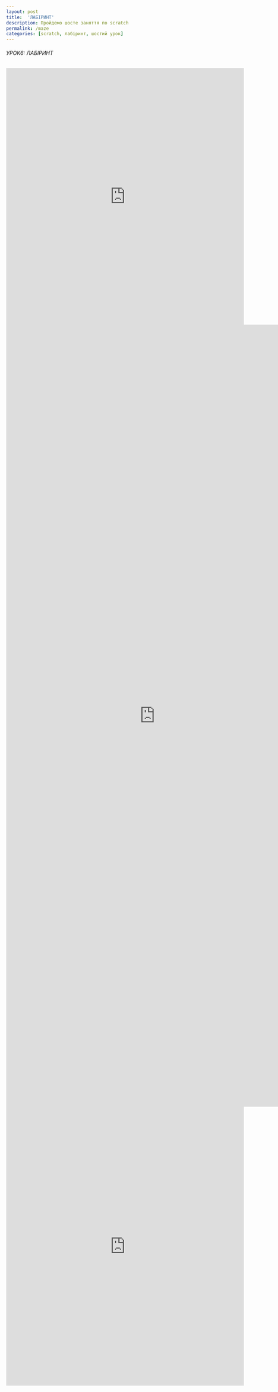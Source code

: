 ```yaml
---
layout: post
title:  'ЛАБІРИНТ'
description: Пройдемо шосте заняття по scratch
permalink: /maze
categories: [scratch, лабіринт, шостий урок]
---
```


###### УРОК6: ЛАБІРИНТ

<iframe src="https://docs.google.com/forms/d/e/1FAIpQLScV-agJyI8azW2XNGXFQCG6daS0nscjyUzUmyuRtdzF-ckEcA/viewform?embedded=true" width="640" height="689" frameborder="0" marginheight="0" marginwidth="0">Loading…</iframe>

<embed src="https://osvita-code.github.io/scratch/pdf/6.pdf" width="800px" height="2100px" />

<iframe src="https://docs.google.com/forms/d/e/1FAIpQLSfKRJmWIyzzNzfy5XwSau5kGqeUpHIg87WRb--pLzOnSPbWEw/viewform?embedded=true" width="640" height="749" frameborder="0" marginheight="0" marginwidth="0">Loading…</iframe>
